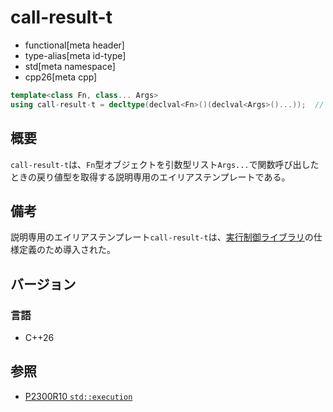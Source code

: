 # call-result-t
* functional[meta header]
* type-alias[meta id-type]
* std[meta namespace]
* cpp26[meta cpp]

```cpp
template<class Fn, class... Args>
using call-result-t = decltype(declval<Fn>()(declval<Args>()...));  // exposition only
```

## 概要
`call-result-t`は、`Fn`型オブジェクトを引数型リスト`Args...`で関数呼び出したときの戻り値型を取得する説明専用のエイリアステンプレートである。


## 備考
説明専用のエイリアステンプレート`call-result-t`は、[実行制御ライブラリ](/reference/execution/execution.md)の仕様定義のため導入された。


## バージョン
### 言語
- C++26


## 参照
- [P2300R10 `std::execution`](https://www.open-std.org/jtc1/sc22/wg21/docs/papers/2024/p2300r10.html)
